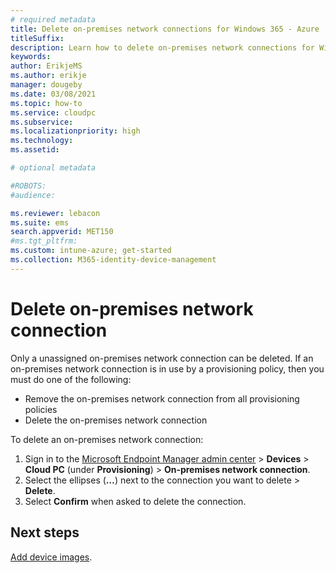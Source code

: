 ```yaml
---
# required metadata
title: Delete on-premises network connections for Windows 365 - Azure | Microsoft Docs
titleSuffix:
description: Learn how to delete on-premises network connections for Windows 365.
keywords:
author: ErikjeMS  
ms.author: erikje
manager: dougeby
ms.date: 03/08/2021
ms.topic: how-to
ms.service: cloudpc
ms.subservice:
ms.localizationpriority: high
ms.technology:
ms.assetid: 

# optional metadata

#ROBOTS:
#audience:

ms.reviewer: lebacon
ms.suite: ems
search.appverid: MET150
#ms.tgt_pltfrm:
ms.custom: intune-azure; get-started
ms.collection: M365-identity-device-management
---
```


# Delete on-premises network connection

Only a unassigned on-premises network connection can be deleted. If an on-premises network connection is in use by a provisioning policy, then you must do one of the following:

- Remove the on-premises network connection from all provisioning policies
- Delete the on-premises network connection

To delete an on-premises network connection:
1. Sign in to the [Microsoft Endpoint Manager admin center](https://admin.microsoft.com/) > **Devices** > **Cloud PC** (under **Provisioning**) > **On-premises network connection**.
2. Select the ellipses (**…**) next to the connection you want to delete > **Delete**.
3. Select **Confirm** when asked to delete the connection.

<!-- ########################## -->
## Next steps

[Add device images](add-device-images.md).
